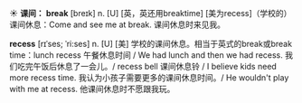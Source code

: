 ☀ <span class="category">**课间：**</span>
<span class="vocabulary">**break**</span> [breɪk] 
<span class="definition">n. [U] [英，英还用breaktime] [美为recess]（学校的）课间休息：</span>Come and see me at break. 课间休息时来见我。
           
<span class="vocabulary">**recess**</span> [rɪˈses; ˈri:ses]
<span class="definition">n. [U] [美] 学校的课间休息。相当于英式的break或break time：</span>lunch recess 午餐休息时间 / We had lunch and then we had recess. 我们吃完午饭后休息了一会儿。/ recess bell 课间休息铃 / I believe kids need more recess time. 我认为小孩子需要更多的课间休息时间。/ He wouldn't play with me at recess. 他课间休息时不愿跟我玩。
